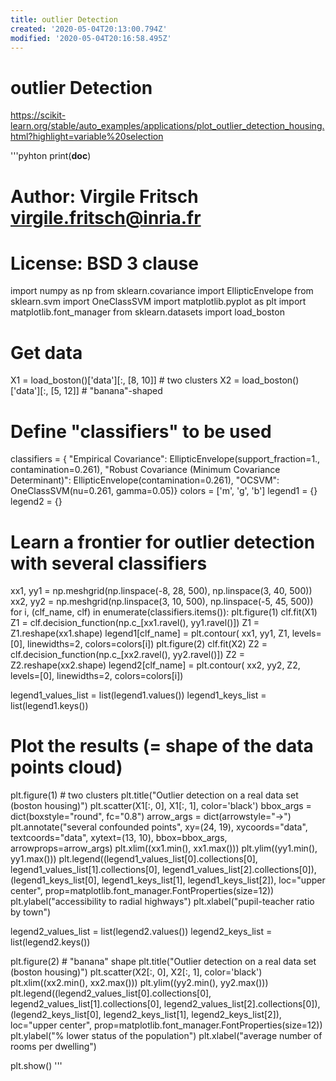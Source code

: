 ```yaml
---
title: outlier Detection
created: '2020-05-04T20:13:00.794Z'
modified: '2020-05-04T20:16:58.495Z'
---
```


# outlier Detection
<https://scikit-learn.org/stable/auto_examples/applications/plot_outlier_detection_housing.html?highlight=variable%20selection>


'''pyhton
print(__doc__)

# Author: Virgile Fritsch <virgile.fritsch@inria.fr>
# License: BSD 3 clause

import numpy as np
from sklearn.covariance import EllipticEnvelope
from sklearn.svm import OneClassSVM
import matplotlib.pyplot as plt
import matplotlib.font_manager
from sklearn.datasets import load_boston

# Get data
X1 = load_boston()['data'][:, [8, 10]]  # two clusters
X2 = load_boston()['data'][:, [5, 12]]  # "banana"-shaped

# Define "classifiers" to be used
classifiers = {
    "Empirical Covariance": EllipticEnvelope(support_fraction=1.,
                                             contamination=0.261),
    "Robust Covariance (Minimum Covariance Determinant)":
    EllipticEnvelope(contamination=0.261),
    "OCSVM": OneClassSVM(nu=0.261, gamma=0.05)}
colors = ['m', 'g', 'b']
legend1 = {}
legend2 = {}

# Learn a frontier for outlier detection with several classifiers
xx1, yy1 = np.meshgrid(np.linspace(-8, 28, 500), np.linspace(3, 40, 500))
xx2, yy2 = np.meshgrid(np.linspace(3, 10, 500), np.linspace(-5, 45, 500))
for i, (clf_name, clf) in enumerate(classifiers.items()):
    plt.figure(1)
    clf.fit(X1)
    Z1 = clf.decision_function(np.c_[xx1.ravel(), yy1.ravel()])
    Z1 = Z1.reshape(xx1.shape)
    legend1[clf_name] = plt.contour(
        xx1, yy1, Z1, levels=[0], linewidths=2, colors=colors[i])
    plt.figure(2)
    clf.fit(X2)
    Z2 = clf.decision_function(np.c_[xx2.ravel(), yy2.ravel()])
    Z2 = Z2.reshape(xx2.shape)
    legend2[clf_name] = plt.contour(
        xx2, yy2, Z2, levels=[0], linewidths=2, colors=colors[i])

legend1_values_list = list(legend1.values())
legend1_keys_list = list(legend1.keys())

# Plot the results (= shape of the data points cloud)
plt.figure(1)  # two clusters
plt.title("Outlier detection on a real data set (boston housing)")
plt.scatter(X1[:, 0], X1[:, 1], color='black')
bbox_args = dict(boxstyle="round", fc="0.8")
arrow_args = dict(arrowstyle="->")
plt.annotate("several confounded points", xy=(24, 19),
             xycoords="data", textcoords="data",
             xytext=(13, 10), bbox=bbox_args, arrowprops=arrow_args)
plt.xlim((xx1.min(), xx1.max()))
plt.ylim((yy1.min(), yy1.max()))
plt.legend((legend1_values_list[0].collections[0],
            legend1_values_list[1].collections[0],
            legend1_values_list[2].collections[0]),
           (legend1_keys_list[0], legend1_keys_list[1], legend1_keys_list[2]),
           loc="upper center",
           prop=matplotlib.font_manager.FontProperties(size=12))
plt.ylabel("accessibility to radial highways")
plt.xlabel("pupil-teacher ratio by town")

legend2_values_list = list(legend2.values())
legend2_keys_list = list(legend2.keys())

plt.figure(2)  # "banana" shape
plt.title("Outlier detection on a real data set (boston housing)")
plt.scatter(X2[:, 0], X2[:, 1], color='black')
plt.xlim((xx2.min(), xx2.max()))
plt.ylim((yy2.min(), yy2.max()))
plt.legend((legend2_values_list[0].collections[0],
            legend2_values_list[1].collections[0],
            legend2_values_list[2].collections[0]),
           (legend2_keys_list[0], legend2_keys_list[1], legend2_keys_list[2]),
           loc="upper center",
           prop=matplotlib.font_manager.FontProperties(size=12))
plt.ylabel("% lower status of the population")
plt.xlabel("average number of rooms per dwelling")

plt.show()
'''

